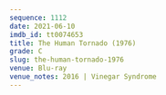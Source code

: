 ```yaml
---
sequence: 1112
date: 2021-06-10
imdb_id: tt0074653
title: The Human Tornado (1976)
grade: C
slug: the-human-tornado-1976
venue: Blu-ray
venue_notes: 2016 | Vinegar Syndrome
---
```



